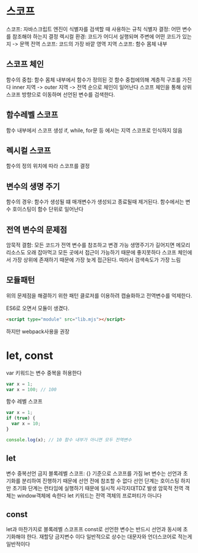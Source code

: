 # 스코프

스코프: 자바스크립트 엔진이 식별자를 검색할 때 사용하는 규칙
식별자 결정: 어떤 변수를 참조해야 하는지 결정
렉시컬 환경: 코드가 어디서 실행되며 주변에 어떤 코드가 있는지 -> 문맥
전역 스코프: 코드의 가장 바깥 영역
지역 스코프: 함수 몸체 내부

## 스코프 체인

함수의 중첩: 함수 몸체 내부에서 함수가 정의된 것
함수 중첩에의해 계층적 구조를 가진다
inner 지역 -> outer 지역 -> 전역 순으로 체인이 일어난다
스코프 체인을 통해 상위 스코프 방향으로 이동하며 선언된 변수를 검색한다.

## 함수레벨 스코프

함수 내부에서 스코프 생성
if, while, for문 등 에서는 지역 스코프로 인식하지 않음

## 렉시컬 스코프

함수의 정의 위치에 따라 스코프를 결정

## 변수의 생명 주기

함수의 경우: 함수가 생성될 떄 매개변수가 생성되고 종료될때 제거된다.
함수에서는 변수 호이스팅이 함수 단위로 일어난다

## 전역 변수의 문제점

암묵적 결함: 모든 코드가 전역 변수를 참조하고 변경 가능
생명주기가 길어지면 메모리 리소스도 오래 잡아먹고 모든 곳에서 접근이 가능하기 때문에 좋지못하다
스코프 체인에서 가장 상위에 존재하기 때문에 가장 늦게 접근된다. 따라서 검색속도가 가장 느림

## 모듈패턴

위의 문제점을 해결하기 위한 패턴
클로저를 이용하려 캡슐화하고 전역변수를 억제한다.

ES6로 오면서 모듈이 생겼다.

```html
<script type="module" src="lib.mjs"></script>
```

하지만 webpack사용을 권장

# let, const

var 키워드는 변수 중복을 허용한다

```js
var x = 1;
var x = 100; // 100
```

함수 레벨 스코프

```js
var x = 1;
if (true) {
  var x = 10;
}

console.log(x); // 10 함수 내부가 아니면 모두 전역변수
```

## let

변수 중복선언 금지
블록레벨 스코프: {} 기준으로 스코프를 가짐
let 변수는 선언과 초기화를 분리하여 진행하기 때문에 선언 전에 참조할 수 없다
선언 단계는 호이스팅 하지만 초기화 단계는 런타임에 실행하기 때문에 일시적 사각지대TDZ 발생
암묵적 전역 객체는 window객체에 속한다
let 키워드는 전역 객체의 프로퍼티가 아니다

## const

let과 마찬가지로 블록레벨 스코프프
const로 선언한 변수는 반드시 선언과 동시에 초기화해야 한다.
재할당 금지변수 이다
일반적으로 상수는 대문자와 언더스코어로 적는게 일반적이다
